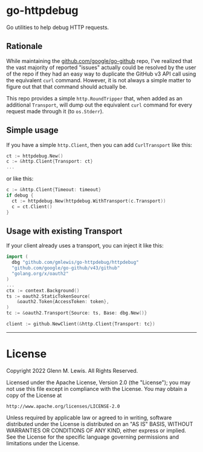 # go-httpdebug

Go utilities to help debug HTTP requests.

## Rationale

While maintaining the [github.com/google/go-github](https://github.com/google/go-github)
repo, I've realized that the vast majority of reported "issues" actually could be
resolved by the user of the repo if they had an easy way to duplicate the
GitHub v3 API call using the equivalent `curl` command. However, it is not always
a simple matter to figure out that that command should actually be.

This repo provides a simple `http.RoundTripper` that, when added as an additional
`Transport`, will dump out the equivalent `curl` command for every request made
through it (to `os.Stderr`).

## Simple usage

If you have a simple `http.Client`, then you can add `CurlTransport` like this:

```go
ct := httpdebug.New()
c := &http.Client{Transport: ct}
...
```

or like this:

```go
c := &http.Client{Timeout: timeout}
if debug {
  ct := httpdebug.New(httpdebug.WithTransport(c.Transport))
  c = ct.Client()
}
```

## Usage with existing Transport

If your client already uses a transport, you can inject it like this:

```go
import (
  dbg "github.com/gmlewis/go-httpdebug/httpdebug"
  "github.com/google/go-github/v43/github"
  "golang.org/x/oauth2"
)
...
ctx := context.Background()
ts := oauth2.StaticTokenSource(
	&oauth2.Token{AccessToken: token},
)
tc := &oauth2.Transport{Source: ts, Base: dbg.New()}

client := github.NewClient(&http.Client{Transport: tc})
```

----------------------------------------------------------------------

# License

Copyright 2022 Glenn M. Lewis. All Rights Reserved.

Licensed under the Apache License, Version 2.0 (the "License");
you may not use this file except in compliance with the License.
You may obtain a copy of the License at

    http://www.apache.org/licenses/LICENSE-2.0

Unless required by applicable law or agreed to in writing, software
distributed under the License is distributed on an "AS IS" BASIS,
WITHOUT WARRANTIES OR CONDITIONS OF ANY KIND, either express or implied.
See the License for the specific language governing permissions and
limitations under the License.
